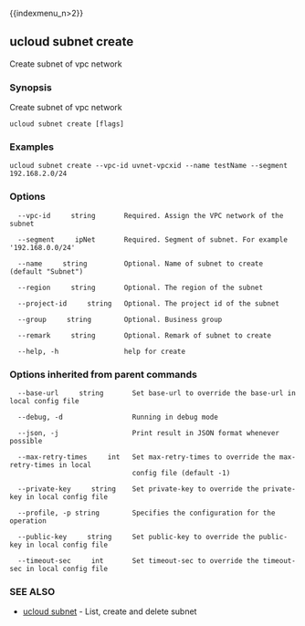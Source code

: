 {{indexmenu_n>2}}

## ucloud subnet create

Create subnet of vpc network

### Synopsis

Create subnet of vpc network

```
ucloud subnet create [flags]
```

### Examples

```
ucloud subnet create --vpc-id uvnet-vpcxid --name testName --segment 192.168.2.0/24
```

### Options

```
  --vpc-id     string       Required. Assign the VPC network of the subnet 

  --segment     ipNet       Required. Segment of subnet. For example '192.168.0.0/24' 

  --name     string         Optional. Name of subnet to create (default "Subnet") 

  --region     string       Optional. The region of the subnet 

  --project-id     string   Optional. The project id of the subnet 

  --group     string        Optional. Business group 

  --remark     string       Optional. Remark of subnet to create 

  --help, -h                help for create 

```

### Options inherited from parent commands

```
  --base-url     string       Set base-url to override the base-url in local config file 

  --debug, -d                 Running in debug mode 

  --json, -j                  Print result in JSON format whenever possible 

  --max-retry-times     int   Set max-retry-times to override the max-retry-times in local
                              config file (default -1) 

  --private-key     string    Set private-key to override the private-key in local config file 

  --profile, -p string        Specifies the configuration for the operation 

  --public-key     string     Set public-key to override the public-key in local config file 

  --timeout-sec     int       Set timeout-sec to override the timeout-sec in local config file 

```

### SEE ALSO

* [ucloud subnet](developer/cli/cmd/ucloud/subnet)	 - List, create and delete subnet

